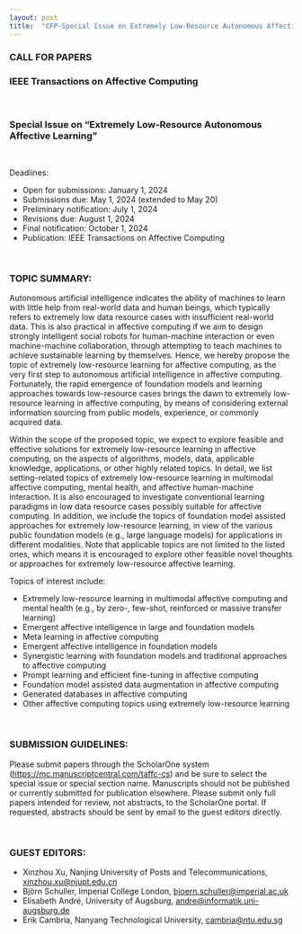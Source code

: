 ```yaml
---
layout: post
title:  "CFP-Special Issue on Extremely Low-Resource Autonomous Affective Learning"
---
```


### CALL FOR PAPERS
### IEEE Transactions on Affective Computing

<br>

### Special Issue on “Extremely Low-Resource Autonomous Affective Learning”

<br>

Deadlines:

- Open for submissions: January 1, 2024
- Submissions due: May 1, 2024 (extended to May 20)
- Preliminary notification: July	1, 2024
- Revisions due: August 1, 2024       
- Final notification: October 1, 2024	 
- Publication: IEEE Transactions on Affective Computing

<br>

### TOPIC SUMMARY:

Autonomous artificial intelligence indicates the ability of machines to learn with little help from real-world data and human beings, which typically refers to extremely low data resource cases with insufficient real-world data. This is also practical in affective computing if we aim to design strongly intelligent social robots for human-machine interaction or even machine-machine collaboration, through attempting to teach machines to achieve sustainable learning by themselves. Hence, we hereby propose the topic of extremely low-resource learning for affective computing, as the very first step to autonomous artificial intelligence in affective computing. Fortunately, the rapid emergence of foundation models and learning approaches towards low-resource cases brings the dawn to extremely low-resource learning in affective computing, by means of considering external information sourcing from public models, experience, or commonly acquired data. 

Within the scope of the proposed topic, we expect to explore feasible and effective solutions for extremely low-resource learning in affective computing, on the aspects of algorithms, models, data, applicable knowledge, applications, or other highly related topics. In detail, we list setting-related topics of extremely low-resource learning in multimodal affective computing, mental health, and affective human-machine interaction. It is also encouraged to investigate conventional learning paradigms in low data resource cases possibly suitable for affective computing. In addition, we include the topics of foundation model assisted approaches for extremely low-resource learning, in view of the various public foundation models (e.g., large language models) for applications in different modalities. Note that applicable topics are not limited to the listed ones, which means it is encouraged to explore other feasible novel thoughts or approaches for extremely low-resource affective learning. 

Topics of interest include:

- Extremely low-resource learning in multimodal affective computing and mental health (e.g., by zero-, few-shot, reinforced or massive transfer learning)
- Emergent affective intelligence in large and foundation models
- Meta learning in affective computing
- Emergent affective intelligence in foundation models
- Synergistic learning with foundation models and traditional approaches to affective computing
- Prompt learning and efficient fine-tuning in affective computing
- Foundation model assisted data augmentation in affective computing
- Generated databases in affective computing
- Other affective computing topics using extremely low-resource learning

<br>

### SUBMISSION GUIDELINES:

Please submit papers through the ScholarOne system (https://mc.manuscriptcentral.com/taffc-cs) and be sure to select the special issue or special section name. Manuscripts should not be published or currently submitted for publication elsewhere. Please submit only full papers intended for review, not abstracts, to the ScholarOne portal. If requested, abstracts should be sent by email to the guest editors directly.

<br>

### GUEST EDITORS:

- Xinzhou Xu, Nanjing University of Posts and Telecommunications, xinzhou.xu@njupt.edu.cn
- Björn Schuller, Imperial College London, bjoern.schuller@imperial.ac.uk
- Elisabeth André, University of Augsburg, andre@informatik.uni-augsburg.de
- Erik Cambria, Nanyang Technological University, cambria@ntu.edu.sg

<br>

<br>
